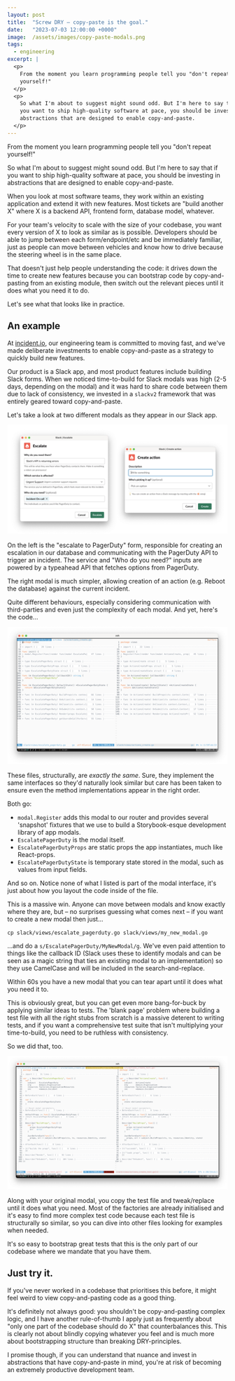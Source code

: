 ```yaml
---
layout: post
title:  "Screw DRY – copy-paste is the goal."
date:   "2023-07-03 12:00:00 +0000"
image:  /assets/images/copy-paste-modals.png
tags:
  - engineering
excerpt: |
  <p>
    From the moment you learn programming people tell you "don't repeat
    yourself!"
  </p>
  <p>
    So what I'm about to suggest might sound odd. But I'm here to say that if
    you want to ship high-quality software at pace, you should be investing in
    abstractions that are designed to enable copy-and-paste.
  </p>
---
```


From the moment you learn programming people tell you "don't repeat yourself!"

So what I'm about to suggest might sound odd. But I'm here to say that if you
want to ship high-quality software at pace, you should be investing in
abstractions that are designed to enable copy-and-paste.

When you look at most software teams, they work within an existing application
and extend it with new features. Most tickets are "build another X" where X is a
backend API, frontend form, database model, whatever.

For your team's velocity to scale with the size of your codebase, you want every
version of X to look as similar as is possible. Developers should be able to
jump between each form/endpoint/etc and be immediately familiar, just as people
can move between vehicles and know how to drive because the steering wheel is in
the same place.

That doesn't just help people understanding the code: it drives down the time to
create new features because you can bootstrap code by copy-and-pasting from an
existing module, then switch out the relevant pieces until it does what you need
it to do.

Let's see what that looks like in practice.

## An example

At [incident.io](https://incident.io/), our engineering team is committed to
moving fast, and we've made deliberate investments to enable copy-and-paste as a
strategy to quickly build
new features.

Our product is a Slack app, and most product features include building Slack
forms. When we noticed time-to-build for Slack modals was high (2-5 days,
depending on the modal) and it was hard to share code between them due to lack
of consistency, we invested in a `slackv2` framework that was entirely geared
toward copy-and-paste.

Let's take a look at two different modals as they appear in our Slack app.

![Escalation and action create modal side-by-side](/assets/images/copy-paste-modals.png)

On the left is the "escalate to PagerDuty" form, responsible for creating an
escalation in our database and communicating with the PagerDuty API to trigger
an incident. The service and "Who do you need?" inputs are powered by a
typeahead API that fetches options from PagerDuty.

The right modal is much simpler, allowing creation of an action (e.g. Reboot the
database) against the current incident.

Quite different behaviours, especially considering communication with
third-parties and even just the complexity of each modal. And yet, here's the
code...

![Escalation and action modal code side-by-side](/assets/images/copy-paste-code.png)

These files, structurally, are _exactly the same_. Sure, they implement the same
interfaces so they'd naturally look similar but care has been taken to ensure
even the method implementations appear in the right order.

Both go:

- `modal.Register` adds this modal to our router and provides several 'snapshot'
  fixtures that we use to build a Storybook-esque development library of app
  modals.
- `EscalatePagerDuty` is the modal itself.
- `EscalatePagerDutyProps` are static props the app instantiates, much like
  React-props.
- `EscalatePagerDutyState` is temporary state stored in the modal, such as
  values from input fields.

And so on. Notice none of what I listed is part of the modal interface, it's
just about how you layout the code inside of the file.

This is a massive win. Anyone can move between modals and know exactly where
they are, but – no surprises guessing what comes next – if you want to create a
new modal then just...

```
cp slack/views/escalate_pagerduty.go slack/views/my_new_modal.go
```

...and do a `s/EscalatePagerDuty/MyNewModal/g`. We've even paid attention to
things like the callback ID (Slack uses these to identify modals and can be seen
as a magic string that ties an existing modal to an implementation) so they use
CamelCase and will be included in the search-and-replace.

Within 60s you have a new modal that you can tear apart until it does what you
need it to.

This is obviously great, but you can get even more bang-for-buck by applying
similar ideas to tests. The 'blank page' problem where building a test file with
all the right stubs from scratch is a massive deterent to writing tests, and if
you want a comprehensive test suite that isn't multiplying your time-to-build,
you need to be ruthless with consistency.

So we did that, too.

![Escalation and action modal test code side-by-side](/assets/images/copy-paste-test-code.png)

Along with your original modal, you copy the test file and tweak/replace until
it does what you need. Most of the factories are already initialised and it's
easy to find more complex test code because each test file is structurally so
similar, so you can dive into other files looking for examples when needed.

It's so easy to bootstrap great tests that this is the only part of our codebase
where we mandate that you have them.

## Just try it.

If you've never worked in a codebase that prioritises this before, it might feel
weird to view copy-and-pasting code as a good thing.

It's definitely not always good: you shouldn't be copy-and-pasting complex
logic, and I have another rule-of-thumb I apply just as frequently about "only
one part of the codebase should do X" that counterbalances this. This is clearly
not about blindly copying whatever you feel and is much more about bootstrapping
structure than breaking DRY-principles.

I promise though, if you can understand that nuance and invest in abstractions
that have copy-and-paste in mind, you're at risk of becoming an extremely
productive development team.
